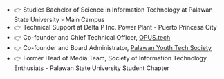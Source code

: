 * :point_right:   Studies Bachelor of Science in Information Technology at Palawan State University - Main Campus
* :point_right:   Technical Support at Delta P Inc. Power Plant - Puerto Princesa City
* :point_right:   Co-founder and Chief Technical Officer, [OPUS.tech](http://www.facebook.com/OPUStech.PH)
* :point_right:   Co-founder and Board Administrator, [Palawan Youth Tech Society](http://www.facebook.com/groups/pyts.community)
* :point_right:   Former Head of Media Team, Society of Information Technology Enthusiats - Palawan State University Student Chapter
